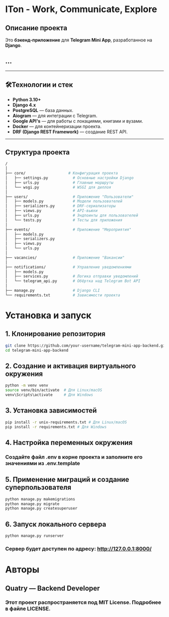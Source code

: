 # ITon - Work, Communicate, Explore

## Описание проекта
Это **бэкенд-приложение** для **Telegram Mini App**, разработанное на **Django**.

## ...

---

## 🛠Технологии и стек

- **Python 3.10+**
- **Django 4.x**
- **PostgreSQL** — база данных.
- **Aiogram** — для интеграции с Telegram.
- **Google API's** — для работы с локациями, книгами и вузами.
- **Docker** — для контейнеризации проекта.
- **DRF (Django REST Framework)** — создание REST API.

---

##  Структура проекта

```bash
/
│
├── core/                   # Конфигурация проекта
│   ├── settings.py           # Основные настройки Django
│   ├── urls.py               # Главные маршруты
│   └── wsgi.py               # WSGI для деплоя
│
├── users/                    # Приложение "Пользователи"
│   ├── models.py             # Модели пользователей
│   ├── serializers.py        # DRF-сериализаторы
│   ├── views.py              # API-вьюхи
│   ├── urls.py               # Эндпоинты для пользователей
│   └── tests.py              # Тесты для приложения
│
├── events/                   # Приложение "Мероприятия"
│   ├── models.py
│   ├── serializers.py
│   ├── views.py
│   └── urls.py
│
├── vacancies/                # Приложение "Вакансии"
│
├── notifications/            # Управление уведомлениями
│   ├── models.py
│   ├── services.py           # Логика отправки уведомлений
│   └── telegram_api.py       # Обёртка над Telegram Bot API
│
├── manage.py                 # Django CLI
└── requirements.txt          # Зависимости проекта
```

#  Установка и запуск
## 1. Клонирование репозитория
```bash
git clone https://github.com/your-username/telegram-mini-app-backend.git
cd telegram-mini-app-backend
```
## 2. Создание и активация виртуального окружения
```bash
python -m venv venv
source venv/bin/activate  # Для Linux/macOS
venv\Scripts\activate     # Для Windows
```
## 3. Установка зависимостей
```bash
pip install -r unix-requirements.txt # Для Linux/macOS
pip install -r requirements.txt # Для Windows
```
## 4. Настройка переменных окружения
### Создайте файл .env в корне проекта и заполните его значениями из .env.template

## 5. Применение миграций и создание суперпользователя
```bash
python manage.py makemigrations
python manage.py migrate
python manage.py createsuperuser
```
## 6. Запуск локального сервера
```bash
python manage.py runserver
```
### Сервер будет доступен по адресу: http://127.0.0.1:8000/

# Авторы
## Quatry — Backend Developer


### Этот проект распространяется под MIT License. Подробнее в файле LICENSE.
 

